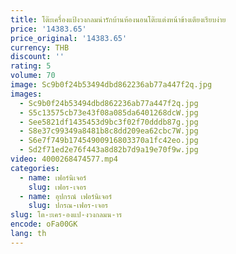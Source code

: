 ```yaml
---
title: โต๊ะเครื่องแป้งวงกลมน่ารักบ้านห้องนอนโต๊ะแต่งหน้าข้างเตียงเรียบง่าย
price: '14383.65'
price_original: '14383.65'
currency: THB
discount: ''
rating: 5
volume: 70
image: Sc9b0f24b53494dbd862236ab77a447f2q.jpg
images:
  - Sc9b0f24b53494dbd862236ab77a447f2q.jpg
  - S5c13575cb73e43f08a085da6401268dcW.jpg
  - See5821df1435453d9bc3f02f70dddb87g.jpg
  - S8e37c99349a8481b8c8dd209ea62cbc7W.jpg
  - S6e7f749b17454900916803370a1fc42eo.jpg
  - Sd2f71ed2e76f443a8d82b7d9a19e70f9w.jpg
video: 4000268474577.mp4
categories:
  - name: เฟอร์นิเจอร์
    slug: เฟอร-เจอร
  - name: อุปกรณ์ เฟอร์นิเจอร์
    slug: ปกรณ-เฟอร-เจอร
slug: โต-ะเคร-องแป-งวงกลมน-าร
encode: oFa00GK
lang: th
---
```

  